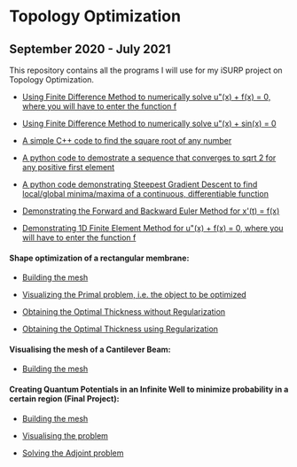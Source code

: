 # Topology Optimization
## September 2020 - July 2021
 This repository contains all the programs I will use for my iSURP project on Topology Optimization.

- [Using Finite Difference Method to numerically solve u"(x) + f(x) = 0, where you will have to enter the function f](https://github.com/jai2510/Topology-Optimization-for-Metamaterials-iSURP/blob/master/Finite%20Difference%20Method%20for%20u''(x)%20%2B%20f(x)%20%3D%200.ipynb)

- [Using Finite Difference Method to numerically solve  u"(x) + sin(x) = 0](https://github.com/jai2510/Topology-Optimization-for-Metamaterials-iSURP/blob/master/Finite%20Difference%20Method%20on%20u''(x)%20%2B%20sin(x)%20%3D%200.ipynb)
 
- [A simple C++ code to find the square root of any number](https://github.com/jai2510/Topology-Optimization-for-Metamaterials-iSURP/blob/master/sqrt.cpp)

- [A python code to demostrate a sequence that converges to sqrt 2 for any positive first element](https://github.com/jai2510/Topology-Optimization-for-Metamaterials-iSURP/blob/master/convergence%20to%20sqrt(2).ipynb)

- [A python code demonstrating Steepest Gradient Descent to find local/global minima/maxima of a continuous, differentiable function](https://github.com/jai2510/Topology-Optimization-for-Metamaterials-iSURP/blob/master/Steepest%20Gradient%20Descent.ipynb)

- [Demonstrating the Forward and Backward Euler Method for x'(t) = f(x)](https://github.com/jai2510/Topology-Optimization-for-Metamaterials-iSURP/blob/master/Forward%20and%20Backward%20Euler%20Approach.ipynb)

- [Demonstrating 1D Finite Element Method for u"(x) + f(x) = 0, where you will have to enter the function f](https://github.com/jaiisrani/Topology-Optimization-for-Metamaterials-iSURP/blob/master/Finite%20Element%20Method%20for%20u''(x)%20%2B%20f(x)%20%3D%200.ipynb)

#### Shape optimization of a rectangular membrane:
- [Building the mesh](https://github.com/jaiisrani/Topology-Optimization-iSURP/tree/master/Building%20a%20mesh)

- [Visualizing the Primal problem, i.e. the object to be optimized](https://github.com/jaiisrani/Topology-Optimization-iSURP/tree/master/Primal%20problem)

- [Obtaining the Optimal Thickness without Regularization](https://github.com/jaiisrani/Topology-Optimization-iSURP/tree/master/Unregularized%20optimal%20thickness)

- [Obtaining the Optimal Thickness using Regularization](https://github.com/jaiisrani/Topology-Optimization-iSURP/tree/master/Regularized%20optimal%20thickness)

#### Visualising the mesh of a Cantilever Beam:
- [Building the mesh](https://github.com/jaiisrani/Topology-Optimization-iSURP/tree/master/mesh_building)

#### Creating Quantum Potentials in an Infinite Well to minimize probability in a certain region (Final Project):
- [Building the mesh](https://github.com/jaiisrani/Topology-Optimization-iSURP/tree/master/mesh)

- [Visualising the problem](https://github.com/jaiisrani/Topology-Optimization-iSURP/tree/master/visualizing%20the%20problem)

- [Solving the Adjoint problem](https://github.com/jaiisrani/Topology-Optimization-iSURP/tree/master/adjoint%20problem)
